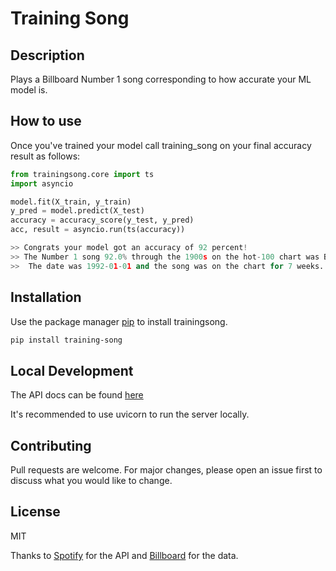 # Training Song

## Description

Plays a Billboard Number 1 song corresponding to how accurate your ML model is.

## How to use

Once you've trained your model call training_song on your final accuracy result as follows:

```python
from trainingsong.core import ts
import asyncio

model.fit(X_train, y_train)
y_pred = model.predict(X_test)
accuracy = accuracy_score(y_test, y_pred)
acc, result = asyncio.run(ts(accuracy))

>> Congrats your model got an accuracy of 92 percent!
>> The Number 1 song 92.0% through the 1900s on the hot-100 chart was Black Or White by Michael Jackson.
>>  The date was 1992-01-01 and the song was on the chart for 7 weeks.
```

## Installation

Use the package manager [pip](https://pip.pypa.io/en/stable/) to install trainingsong.

```bash
pip install training-song
```

## Local Development

The API docs can be found [here](https://training-song-api-koayon.vercel.app/docs)

It's recommended to use uvicorn to run the server locally.

## Contributing

Pull requests are welcome. For major changes, please open an issue first to discuss what you would like to change.

## License

MIT

Thanks to [Spotify](https://developer.spotify.com/) for the API and [Billboard](https://www.billboard.com/charts/hot-100) for the data.

